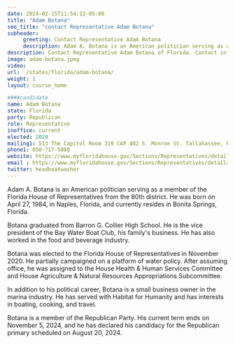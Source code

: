 ```yaml
---
date: 2024-02-15T11:54:12-05:00
title: "Adam Botana"
seo_title: "contact Representative Adam Botana"
subheader:
     greeting: Contact Representative Adam Botana
     description: Adam A. Botana is an American politician serving as a member of the Florida House of Representatives from the 80th district. He was born on April 27, 1984, in Naples, Florida, and currently resides in Bonita Springs, Florida.
description: Contact Representative Adam Botana of Florida. Contact information for Adam Botana includes email address, phone number, and mailing address.
image: adam-botana.jpeg
video:
url:  /states/florida/adam-botana/
weight: 1
layout: course_home

####candidate
name: Adam Botana
state: Florida
party: Republican
role: Representative
inoffice: current
elected: 2020
mailing1: 513 The Capitol Room 319 CAP 402 S. Monroe St. Tallahassee, FL 32399-1300
phone1: 850-717-5080
website: https://www.myfloridahouse.gov/Sections/Representatives/details.aspx?MemberId=4782&LegislativeTermId=90/
email : https://www.myfloridahouse.gov/Sections/Representatives/details.aspx?MemberId=4782&LegislativeTermId=90/
twitter: headboatwasher
---
```


Adam A. Botana is an American politician serving as a member of the Florida House of Representatives from the 80th district. He was born on April 27, 1984, in Naples, Florida, and currently resides in Bonita Springs, Florida.

Botana graduated from Barron G. Collier High School. He is the vice president of the Bay Water Boat Club, his family's business. He has also worked in the food and beverage industry.

Botana was elected to the Florida House of Representatives in November 2020. He partially campaigned on a platform of water policy. After assuming office, he was assigned to the House Health & Human Services Committee and House Agriculture & Natural Resources Appropriations Subcommittee.

In addition to his political career, Botana is a small business owner in the marina industry. He has served with Habitat for Humanity and has interests in boating, cooking, and travel.

Botana is a member of the Republican Party. His current term ends on November 5, 2024, and he has declared his candidacy for the Republican primary scheduled on August 20, 2024.
